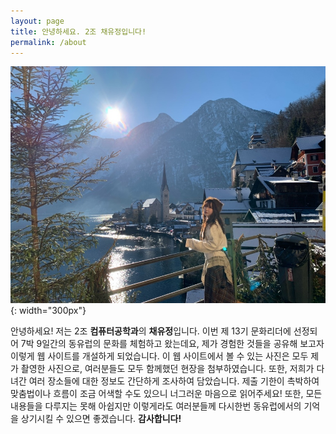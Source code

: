 ```yaml
---
layout: page
title: 안녕하세요. 2조 채유정입니다!
permalink: /about
---
```


![이미지](/assets/img/dbwjd-1.jpg "채유정-1"){: width="300px"}

안녕하세요! 저는 2조 **컴퓨터공학과**의 **채유정**입니다. 이번 제 13기 문화리더에 선정되어 7박 9일간의 동유럽의 문화를 체험하고 왔는데요, 제가 경험한 것들을 공유해 보고자 이렇게 웹 사이트를 개설하게 되었습니다. 이 웹 사이트에서 볼 수 있는 사진은 모두 제가 촬영한 사진으로, 여러분들도 모두 함께했던 현장을 첨부하였습니다. 또한, 저희가 다녀간 여러 장소들에 대한 정보도 간단하게 조사하여 담았습니다. 제출 기한이 촉박하여 맞춤법이나 흐름이 조금 어색할 수도 있으니 너그러운 마음으로 읽어주세요! 또한, 모든 내용들을 다루지는 못해 아쉽지만 이렇게라도 여러분들께 다시한번 동유럽에서의 기억을 상기시킬 수 있으면 좋겠습니다. **감사합니다!**
